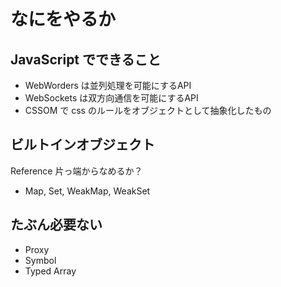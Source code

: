 # なにをやるか

## JavaScript でできること

- WebWorders は並列処理を可能にするAPI
- WebSockets は双方向通信を可能にするAPI
- CSSOM で css のルールをオブジェクトとして抽象化したもの

## ビルトインオブジェクト

Reference 片っ端からなめるか？

- Map, Set, WeakMap, WeakSet

## たぶん必要ない
- Proxy
- Symbol
- Typed Array
